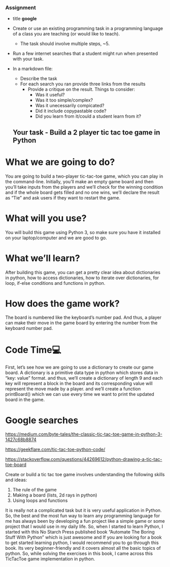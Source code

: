 ### Assignment
* title **google**
* Create or use an existing programming task in a programming language of a class you are teaching (or would like to teach).
  - The task should involve multiple steps, ~5.
* Run a few internet searches that a student might run when presented with your task.
* In a markdown file:
  - Describe the task
  - For each search you ran provide three links from the results
    - Provide a critique on the result. Things to consider:
      - Was it useful?
      - Was it too simple/complex?
      - Was it unecessarily compicated?
      - Did it include copypastable code?
      - Did you learn from it/could a student learn from it?

  ## Your task - Build a 2 player tic tac toe game in Python
  
# What we are going to do?
You are going to build a two-player tic-tac-toe game, which you can play in the command-line. Initially, you’ll make an empty game board and then you’ll take inputs from the players and we’ll check for the winning condition and if the whole board gets filled and no one wins, we’ll declare the result as “Tie” and ask users if they want to restart the game.

# What will you use?
You will build this game using Python 3, so make sure you have it installed on your laptop/computer and we are good to go.

# What we’ll learn?
After building this game, you can get a pretty clear idea about dictionaries in python, how to access dictionaries, how to iterate over dictionaries, for loop, if-else conditions and functions in python.

# How does the game work?
The board is numbered like the keyboard’s number pad. And thus, a player can make their move in the game board by entering the number from the keyboard number pad.

# Code Time💻
First, let’s see how we are going to use a dictionary to create our game board. A dictionary is a primitive data type in python which stores data in “key: value” format. and thus, we’ll create a dictionary of length 9 and each key will represent a block in the board and its corresponding value will represent the move made by a player. and we’ll create a function printBoard() which we can use every time we want to print the updated board in the game.

# Google searches
https://medium.com/byte-tales/the-classic-tic-tac-toe-game-in-python-3-1427c68b8874

https://geekflare.com/tic-tac-toe-python-code/

https://stackoverflow.com/questions/44269612/python-drawing-a-tic-tac-toe-board

Create or build a tic tac toe game involves understanding the following skills and ideas:
1. The rule of the game
2. Making a board (lists, 2d rays in python)
3. Using loops and functions

It is really not a complicated task but it is very useful application in Python. So, the best and the most fun way to learn any programming language for me has always been by developing a fun project like a simple game or some project that I would use in my daily life.
So, when I started to learn Python, I started with this No Starch Press published book “Automate The Boring Stuff With Python” which is just awesome and If you are looking for a book to get started learning python, I would recommend you to go through this book. Its very beginner-friendly and it covers almost all the basic topics of python. So, while solving the exercises in this book, I came across this TicTacToe game implementation in python.
